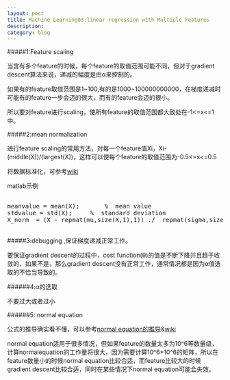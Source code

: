 ```yaml
---
layout: post
title: Machine Learning03:linear regression with Multiple Features
description: 
category: blog
---
```


#####1:Feature scaling

当含有多个feature的时候，每个feature的取值范围可能不同，但对于gradient descent算法来说，递减的幅度是由α来控制的。

如果有的feature取值范围是1~100,有的是1000~100000000000，在梯度递减时可能有的feature一步会迈的很大，而有的feature会迈的很小。

所以要对feature进行scaling，使所有feature的取值范围都大致处在-1<=x<=1中。

#####2:mean normalization

进行feature scaling的常用方法，对每一个feature值Xi，Xi-(middle(X))/(largest(X))，这样可以使每个feature的取值范围为-0.5<=x<=0.5

将数据标准化，可参考[wiki](http://en.wikipedia.org/wiki/Normalization_(statistics))

matlab示例

<pre>
 
meanvalue = mean(X);       %  mean value 
stdvalue = std(X);     %  standard deviation
X_norm  = (X - repmat(mu,size(X,1),1)) ./  repmat(sigma,size(X,1),1);

</pre>

#####3:debugging ,保证梯度递减正常工作。

要保证gradient descent的过程中，cost function(θ)的值是不断下降并且趋于收敛的，如果不是，那么gradient descent没有正常工作，通常情况都是因为α值选取的不恰当导致的。

######4:α的选取

不要过大或者过小

######5: normal equation

公式的推导确实看不懂，可以参考[normal equation的推导](http://dip.sun.ac.za/~hanno/twb264/lesings/lsa.pdf)&[wiki](http://en.wikipedia.org/wiki/Linear_least_squares_(mathematics)#Derivation_of_the_normal_equations)

normal equation适用于很多情况，但如果feature的数量太多为10^6等数量级，计算normalequation的工作量将很大，因为需要计算10^6*10^6的矩阵，所以在feature数量小的时候normal equation比较合适，而feature比较大的时候gradient descent比较合适，同时在某些情况下normal equation可能会失效。